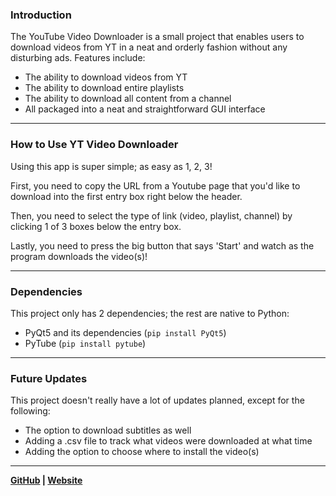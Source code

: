 ### Introduction

The YouTube Video Downloader is a small project that enables users to download videos from YT in a neat and orderly fashion without any disturbing ads. Features include:

- The ability to download videos from YT
- The ability to download entire playlists
- The ability to download all content from a channel
- All packaged into a neat and straightforward GUI interface

---

### How to Use YT Video Downloader

Using this app is super simple; as easy as 1, 2, 3! 

First, you need to copy the URL from a Youtube page that you'd like to download into the first entry box right below the header. 

Then, you need to select the type of link (video, playlist, channel) by clicking 1 of 3 boxes below the entry box. 

Lastly, you need to press the big button that says 'Start' and watch as the program downloads the video(s)!

---

### Dependencies

This project only has 2 dependencies; the rest are native to Python:

- PyQt5 and its dependencies (`pip install PyQt5`)
- PyTube (`pip install pytube`)

---

### Future Updates

This project doesn't really have a lot of updates planned, except for the following:

- The option to download subtitles as well
- Adding a .csv file to track what videos were downloaded at what time
- Adding the option to choose where to install the video(s)

---

**[GitHub](https://github.com/ehtesham-ali/YT-Video-Downloader) | [Website](https://ali-ehtesham.carrd.co/)**
